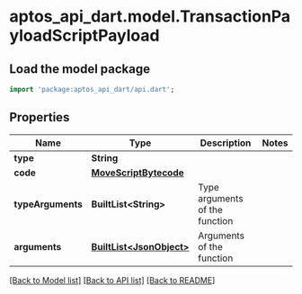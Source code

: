 # aptos_api_dart.model.TransactionPayloadScriptPayload

## Load the model package
```dart
import 'package:aptos_api_dart/api.dart';
```

## Properties
Name | Type | Description | Notes
------------ | ------------- | ------------- | -------------
**type** | **String** |  | 
**code** | [**MoveScriptBytecode**](MoveScriptBytecode.md) |  | 
**typeArguments** | **BuiltList&lt;String&gt;** | Type arguments of the function | 
**arguments** | [**BuiltList&lt;JsonObject&gt;**](JsonObject.md) | Arguments of the function | 

[[Back to Model list]](../README.md#documentation-for-models) [[Back to API list]](../README.md#documentation-for-api-endpoints) [[Back to README]](../README.md)


